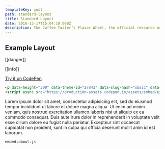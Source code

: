 ```yaml
---
templateKey: post
path: standard-layout
title: Standard Layout
date: 2016-12-17T15:04:10.000Z
description: The Coffee Taster’s Flavor Wheel, the official resource used by coffee tasters, has been revised for the first time this year.
---
```


## Example Layout

[[danger]]

[[info]]

[Try it on CodePen](codepen://about)

```html
<p data-height="300" data-theme-id="27843" data-slug-hash="xbsiC" data-default-tab="css,result" data-user="cliffpyles" data-embed-version="2" data-pen-title="Circular Progress Bar" class="codepen">See the Pen <a href="https://codepen.io/cliffpyles/pen/xbsiC/">Circular Progress Bar</a> by Cliff Pyles (<a href="https://codepen.io/cliffpyles">@cliffpyles</a>) on <a href="https://codepen.io">CodePen</a>.</p>
<script async src="https://production-assets.codepen.io/assets/embed/ei.js"></script>
```

Lorem ipsum dolor sit amet, consectetur adipisicing elit, sed do eiusmod tempor incididunt ut labore et dolore magna aliqua. Ut enim ad minim veniam, quis nostrud exercitation ullamco laboris nisi ut aliquip ex ea commodo consequat. Duis aute irure dolor in reprehenderit in voluptate velit esse cillum dolore eu fugiat nulla pariatur. Excepteur sint occaecat cupidatat non proident, sunt in culpa qui officia deserunt mollit anim id est laborum.

`embed:about.js`
